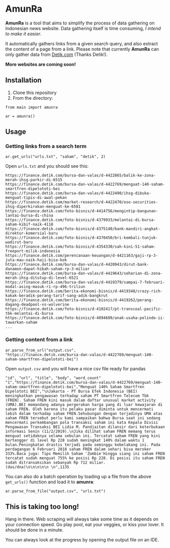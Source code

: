 # AmunRa
**AmunRa** is a tool that aims to simplify the process of data gathering on Indonesian news website. Data gathering itself is time consuming, *I intend to make it easier*. 

It automatically gathers links from a given search query, and also extract the content of a page from a link. Please note that currently **AmunRa** can only gather data from [Detik.com](https://www.detik.com) (Thanks Detik!). 

**More websites are coming soon!**

Installation
------------

1. Clone this repository
2. From the directory:
```
from main import amunra

ar = amunra()
```

Usage
------

### Getting links from a search term
```
ar.get_urls("urls.txt", "saham", "detik", 2)
```
Open `urls.txt` and you should see this:
```
https://finance.detik.com/bursa-dan-valas/d-4422865/balik-ke-zona-merah-ihsg-parkir-di-6515
https://finance.detik.com/bursa-dan-valas/d-4422769/menguat-140-saham-smartfren-dipelototi-bei
https://finance.detik.com/bursa-dan-valas/d-4422490/ihsg-dibuka-menguat-tipis-di-awal-pekan
https://finance.detik.com/market-research/d-4422470/oso-securities-ihsg-diperkirakan-menguat-ke-6581
https://finance.detik.com/foto-bisnis/d-4414756/mengintip-bangunan-lantai-bursa-di-china
https://finance.detik.com/foto-bisnis/d-4379933/melantai-di-bursa-saham-kibif-naik-4118
https://finance.detik.com/foto-bisnis/d-4375140/bank-mandiri-angkat-direktur-komersial-baru
https://finance.detik.com/foto-bisnis/d-4370450/bri-kembali-tunjuk-wadirut-baru
https://finance.detik.com/foto-bisnis/d-4354330/sah-kini-51-saham-freeport-milik-indonesia
https://finance.detik.com/perencanaan-keuangan/d-4421163/gaji-rp-3-juta-mau-naik-haji-bisa-kok
https://finance.detik.com/bursa-dan-valas/d-4420943/dirut-bank-danamon-dapat-hibah-saham-rp-3-miliar
https://finance.detik.com/bursa-dan-valas/d-4419643/seharian-di-zona-merah-ihsg-ditutup-di-level-6521
https://finance.detik.com/bursa-dan-valas/d-4419379/sampai-7-februari-modal-asing-masuk-ri-rp-496-triliun
https://finance.detik.com/berita-ekonomi-bisnis/d-4419348/crazy-rich-kakak-beradik-perang-tarif-sang-adik-bangkrut
https://finance.detik.com/berita-ekonomi-bisnis/d-4419262/perang-dagang-deadpool-vs-wolverine
https://finance.detik.com/foto-bisnis/d-4102417/pt-transcoal-pacific-tbk-melantai-di-bursa
https://finance.detik.com/foto-bisnis/d-4094609/anak-usaha-pelindo-ii-tawarkan-saham
...
```

### Getting content from a link
```
ar.parse_from_url("output.csv", 
"https://finance.detik.com/bursa-dan-valas/d-4422769/menguat-140-saham-smartfren-dipelototi-bei")
```
Open `output.csv` and you will have a nice csv file ready for pandas
```
"id", "url", "title", "body", "word_count"
"1","https://finance.detik.com/bursa-dan-valas/d-4422769/menguat-140-saham-smartfren-dipelototi-bei","Menguat 140% Saham Smartfren Dipelototi BEI","\nJakarta - PT Bursa Efek Indonesia (BEI) meningkatkan pengawasan terhadap saham PT Smartfren Telecom Tbk (FREN). Saham FREN kini masuk dalam daftar unusual market activity (UMA).BEI memandang adanya pergerakan harga yang di luar kewajaran di saham FREN. Oleh karena itu pelaku pasar diminta untuk mencermati lebih dalam terhadap saham FREN.Sehubungan dengan terjadinya UMA atas saham FREN tersebut perlu kami sampaikan bahwa Bursa saat ini sedang mencermati perkembangan pola transaksi saham ini kata Kepala Divisi Pengawasan Transaksi BEI Lidia M. Pandjaitan dilansir dari keterbukaan informasi Senin (11/2/2019).\nJika dilihat saham FREN memang terus menguat setidaknya selama sebulan ini. Tercatat saham FREN yang kini bertengger di level Rp 228 sudah meningkat 140% dalam waktu 1 bulan.Peningkatan drastis terjadi pada seminggu kebelakang ini. Pada perdagangan 6 Februari 2018 saham FREN dalam sehari bisa meroker 333%.Baca juga: Tips Memilih Saham 'Zombie'Hingga siang ini saham FREN tercatat sudah menguat 755% ke posisi Rp 228. Di posisi itu saham FREN sudah ditransaksikan sebanyak Rp 712 miliar.        (das/dna)\n\n\n\n\n \n",1135
```

You can also do a batch operation by loading up a file from the above `get_urls()` function and load it to **amunra**:
```
ar.parse_from_file("output.csv", "urls.txt")
```

This is taking too long!
------
Hang in there. Web scraping will always take some time as it depends on your connection speed. Go play pool, eat your veggies, or kiss your lover. It should be done in a minute.

You can always look at the progress by opening the output file on an IDE.
